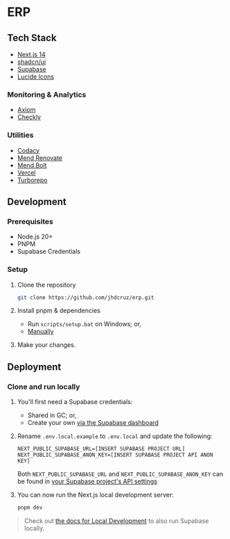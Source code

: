# ERP

## Tech Stack

- [Next.js 14](https://nextjs.org)
- [shadcn/ui](https://ui.shadcn.com)
- [Supabase](https://supabase.com)
- [Lucide Icons](https://lucide.dev/)

### Monitoring & Analytics

- [Axiom](https://axiom.co)
- [Checkly](https://vercel.com/integrations/checkly)

### Utilities

- [Codacy](https://codacy.com)
- [Mend Renovate](https://www.mend.io/renovate-free/)
- [Mend Bolt](https://www.mend.io/free-developer-tools/bolt/)
- [Vercel](https://vercel.com)
- [Turborepo](https://turbo.build/)

## Development

### Prerequisites

- Node.js 20+
- PNPM
- Supabase Credentials

### Setup

1. Clone the repository

   ```bash
   git clone https://github.com/jhdcruz/erp.git
   ```

2. Install pnpm & dependencies

   - Run `scripts/setup.bat` on Windows; or,
   - [Manually](https://pnpm.io/installation#using-winget)

3. Make your changes.

## Deployment

### Clone and run locally

1. You'll first need a Supabase credentials:

   - Shared in GC; or,
   - Create your own [via the Supabase dashboard](https://database.new)

2. Rename `.env.local.example` to `.env.local` and update the following:

   ```
   NEXT_PUBLIC_SUPABASE_URL=[INSERT SUPABASE PROJECT URL]
   NEXT_PUBLIC_SUPABASE_ANON_KEY=[INSERT SUPABASE PROJECT API ANON KEY]
   ```

   Both `NEXT_PUBLIC_SUPABASE_URL` and `NEXT_PUBLIC_SUPABASE_ANON_KEY` can be found
   in [your Supabase project's API settings](https://app.supabase.com/project/_/settings/api)

3. You can now run the Next.js local development server:

   ```bash
   pnpm dev
   ```

> Check out [the docs for Local Development](https://supabase.com/docs/guides/getting-started/local-development) to also
> run Supabase locally.
